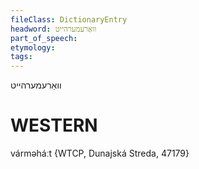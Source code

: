 ```yaml
---
fileClass: DictionaryEntry
headword: וואַרעמערהייט
part_of_speech: 
etymology: 
tags: 
---
```

וואַרעמערהייט

WESTERN
========

várməháːt {WTCP, Dunajská Streda, 47179}
